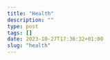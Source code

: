 ```yaml
---
title: "Health"
description: ""
type: post
tags: []
date: 2023-10-27T17:30:32+01:00
slug: "health"
---
```

